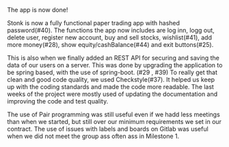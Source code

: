 The app is now done!

Stonk is now a fully functional paper trading app with hashed password(#40). The functions the app now includes are log inn, logg out, delete  user, register new account, buy and sell stocks, wishlist(#41), add more money(#28), show equity/cashBalance(#44) and exit buttons(#25).

This is also when we finally added an REST API for securing and saving the data of our users on a server. This was done by upgrading the application to be spring based, with the use of spring-boot. (#29 , #39)
To really get that clean and good code quality, we used Checkstyle(#37). It helped us keep up with the coding standards and made the code more readable. The last weeks of the project were mostly used of updating the documentation and improving the code and test quality.

The use of Pair programming was still useful even if we hadd less meetings than when we started, but still over our minimum requirements we set in our contract. The use of issues with labels and boards on Gitlab was useful when we did not meet the group ass often ass in Milestone 1.